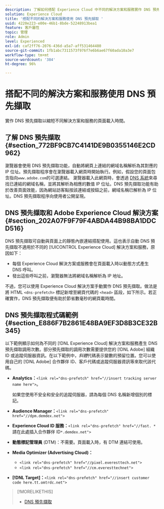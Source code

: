 ```yaml
---
description: 了解如何搭配 Experience Cloud 中不同的解決方案和服務實作 DNS 預先擷取，以縮短頁面載入時間。
solution: Experience Cloud
title: '搭配不同的解決方案和服務使用 DNS 預先擷取 '
uuid: 4220e223-e00e-46b1-8bde-52248913bea1
feature: 客戶屬性
topic: 管理
role: Admin
level: Experienced
exl-id: caf2ff76-2076-436d-a5a7-aff531464480
source-git-commit: 1fb1abc7311573f976f7e6b6ae67f60ada10a3e7
workflow-type: tm+mt
source-wordcount: '384'
ht-degree: 96%

---
```


# 搭配不同的解決方案和服務使用 DNS 預先擷取

實作 DNS 預先擷取以縮短不同解決方案和服務的頁面載入時間。

## 了解 DNS 預先擷取 {#section_772BF9CB7C4141DE9B0355146E2CD962}

瀏覽器會使用 DNS 預先擷取功能，自動將網頁上連結的網域名稱解析為其對應的 IP 位址。預先擷取程序會在瀏覽器載入網頁時開始執行。例如，假設您的頁面包含指向`www.adobe.com`的可選連結。 瀏覽器載入此網頁時，會透過 [DNS 系統](https://www.networksolutions.com/support/what-is-a-domain-name-server-dns-and-how-does-it-work/)來尋找已連結的網域名稱，並將其解析為相應的數值 IP 位址。DNS 預先擷取功能有助於改善頁面效能，因為網站訪客點按該連結或按鈕之前，網域名稱已解析為 IP 位址。DNS 預先擷取程序向使用者公開呈現。

## DNS 預先擷取和 Adobe Experience Cloud 解決方案 {#section_202A07F9F79F4ABDA44B98BA1DDCD516}

DNS 預先擷取可自動與頁面上的靜態內嵌連結搭配使用。這也表示自動 DNS 預先擷取不適用於不同的 [!UICONTROL Experience Cloud] 解決方案和服務，原因如下：

* 每個 Experience Cloud 解決方案或服務會在頁面載入時以動態方式產生 DNS 呼叫。
* 發出這些呼叫之前，瀏覽器無法將網域名稱解析為 IP 地址。

不過，您可以使用 Experience Cloud 解決方案手動實作 DNS 預先擷取。做法是將 HTML `<dns-prefetch>` 標記新增至網頁代碼的 `<head>` 區段，如下所示。若正確實作，DNS 預先擷取便有助於節省數毫秒的網頁載時間。

## DNS 預先擷取程式碼範例 {#section_E886F7B2861E48BA9EF3D8B3CE32B345}

以下範例顯示如何為不同的 [!DNL Experience Cloud] 解決方案和服務產生 DNS 預先擷取調用次數。部分預先擷取的調用次數需要提供您的 [!DNL Adobe] 組織 ID 或追蹤伺服器資訊。在以下範例中，*斜體*&#x200B;代碼表示變數的預留位置。您可以使用自己的 [!DNL Adobe] 合作夥伴 ID、客戶代碼或追蹤伺服器資訊等來取代該代碼。

* **Analytics：**`<link rel="dns-prefetch" href="//insert tracking server name here">`。

   如果您使用不安全和安全的追蹤伺服器，請為每個 DNS 名稱新增個別的標記。

* **Audience Manager：**`<link rel="dns-prefetch" href="//dpm.demdex.net">`

* **Experience Cloud ID 服務：**`<link rel="dns-prefetch" href="//fast. *`請在此處插入合作夥伴 ID`*.demdex.net">`

* **動態標記管理員** (DTM)：不需要。頁面載入時，有 DTM 連結可使用。

* **Media Optimizer (Advertising Cloud)：**

   * `<link rel="dns-prefetch" href="//pixel.everesttech.net">`
   * `<link rel="dns-prefetch" href="//cm.everesttechnet">`


* **[!DNL Target]：**`<link rel="dns-prefetch" href="//insert customer code here.tt.omtrdc.net">`

>[!MORELIKETHIS]
>
>* [DNS 預先擷取](https://www.chromium.org/developers/design-documents/dns-prefetching)

